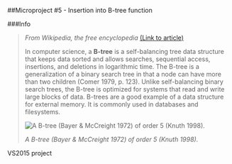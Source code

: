 ##Microproject #5 - Insertion into B-tree function

###Info

>_From Wikipedia, the free encyclopedia_ [(Link to article)](https://en.wikipedia.org/wiki/B-tree)
>
>In computer science, a **B-tree** is a self-balancing tree data structure that keeps data sorted and allows searches, sequential access, insertions, and deletions in logarithmic time. The B-tree is a generalization of a binary search tree in that a node can have more than two children (Comer 1979, p. 123). Unlike self-balancing binary search trees, the B-tree is optimized for systems that read and write large blocks of data. B-trees are a good example of a data structure for external memory. It is commonly used in databases and filesystems.
>
>![A B-tree (Bayer & McCreight 1972) of order 5 (Knuth 1998).](https://upload.wikimedia.org/wikipedia/commons/thumb/6/65/B-tree.svg/400px-B-tree.svg.png)
>
>_A B-tree (Bayer & McCreight 1972) of order 5 (Knuth 1998)._


VS2015 project
